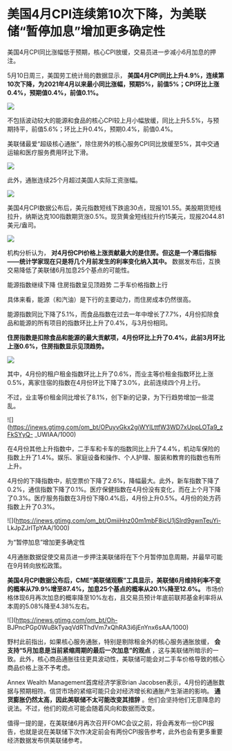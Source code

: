 # 美国4月CPI连续第10次下降，为美联储“暂停加息”增加更多确定性

美国4月CPI同比涨幅低于预期，核心CPI放缓，交易员进一步减小6月加息的押注。

5月10日周三，美国劳工统计局的数据显示，
**美国4月CPI同比上升4.9%，连续第10次下降，为2021年4月以来最小同比涨幅，预期5%，前值5%；CPI环比上涨0.4%，预期值0.4%，前值0.1%。**

![](https://inews.gtimg.com/om_bt/OlNj2lM8rrJHxzOTVsNLhKcdH_kAxEWNP5ffriwrM-v1UAA/1000)

不包括波动较大的能源和食品的核心CPI较上月小幅放缓，同比上升5.5%，与预期持平，前值5.6%；环比上升0.4%，预期0.4%，前值0.4%。

美联储最爱“超级核心通胀”，除住房外的核心服务CPI同比放缓至5%，其中交通运输和医疗服务费用环比下滑。

![](https://inews.gtimg.com/om_bt/OV_ESAHpLlL87TOSgAqMdFBnkx4Yv3RT2dU6Dqywpfe3QAA/1000)

此外，通胀连续25个月超过美国人实际工资涨幅。

![](https://inews.gtimg.com/om_bt/OcOH8EOFTt8v-dOwTByodM5Xu9wgo9ZIdHrbosEQ7ZsoMAA/1000)

美国4月CPI数据公布后，美元指数短线下跌逾30点，现报101.55。美股期货短线拉升，纳斯达克100指数期货涨0.5%。现货黄金短线拉升约15美元，现报2044.81美元/盎司。

![](https://inews.gtimg.com/om_bt/OFuitMEUe5-cp7LE9Im_WNxTLNK4lLtlcc1YCJE_d1fNsAA/1000)

机构分析认为， **对4月份CPI价格上涨贡献最大的是住房。但这是一个滞后指标——统计学家现在只是将几个月前发生的利率变化纳入其中。**
数据发布后，互换交易降低了美联储6月加息25个基点的可能性。

能源指数继续下降 住房指数呈见顶趋势 二手车价格指数上行

具体来看，能源（和汽油）是下行的主要动力，而住房成本仍然很高。

能源指数同比下降了5.1%，而食品指数在过去一年中增长了7.7%，4月份扣除食品和能源的所有项目的指数环比上升了0.4%，与3月份相同。

**住房指数是扣除食品和能源的最大贡献项，4月份环比上升了0.4%，此前3月环比上涨0.6%，住房指数显示见顶趋势。**

![](https://inews.gtimg.com/om_bt/OQhL25aTUxgRfzN95ZFgI0da55umJzIVIhESkZ83eStnsAA/1000)

其中，4月份的租户租金指数环比上升了0.6%，而业主等价租金指数环比上涨0.5%，离家住宿的指数在4月份环比下降了3.0%，此前连续四个月上行。

不过，业主等价租金同比增长了8.1%，创下新的记录，为下行趋势增加一些混乱。

![](https://inews.gtimg.com/om_bt/OPuyvGkx2giWYILttfW3WD7xUppLOTa9_zFkSYyQ-
_UWIAA/1000)

在4月份其他上升指数中，二手车和卡车的指数同比上升了4.4%，机动车保险的指数上升了1.4%。娱乐、家庭设备和操作、个人护理、服装和教育的指数也有所上升。

4月份的下降指数中，航空票价下降了2.6%，降幅最大。此外，新车指数下降了0.2%，通信指数下降了0.1%。医疗保健指数在4月份没有变化，而在上个月下降了0.3%。医疗服务指数在3月份下降0.4%后，4月份上升0.5%。4月份的处方药指数上升了0.3%。

![](https://inews.gtimg.com/om_bt/OmiiHnz00m1mbF8icU1jSIrd9gwnTeuYi-
LkJpZJrITpYAA/1000)

为“暂停加息”增加更多确定性

4月通胀数据促使交易员进一步押注美联储将在下个月暂停加息周期，并最早可能在9月转向放松政策。

**美国4月CPI数据公布后，CME“美联储观察”工具显示，美联储6月维持利率不变的概率从79.9%增至87.4%，加息25个基点的概率从20.1%降至12.6%。**
市场价格体现6月再次加息的概率降至10%左右，且交易员预计年底前联邦基金利率将从本周的5.08%降至4.38%左右。

![](https://inews.gtimg.com/om_bt/Oh-
BJPncPGp0WuBkTyaqVdRThdVm7xQhRA3i6jEnYnx6sAA/1000)

野村此前指出，如果核心服务通胀，特别是剔除租金外的核心服务通胀放缓， **会支持“5月加息是当前紧缩周期的最后一次加息”的观点**
，这与美联储所暗示的一致。此外，核心商品通胀往往更具波动性，美联储可能会对二手车价格导致的核心商品价格上涨不予考虑。

Annex Wealth Management首席经济学家Brian
Jacobsen表示，4月份的通胀数据与预期相符。信贷市场的紧缩可能只会对经济增长和通胀产生渐进的影响。
**通货膨胀仍然太高，因此美联储不太可能改变其措辞** 。他们会坚持他们无意降息的说法。不过，他们的观点可能会随着风向和数据而改变。

值得一提的是，在美联储6月再次召开FOMC会议之前，将会再发布一份CPI报告，也就是说在美联储下次作决定前会有两份CPI报告参考，此外也会有更多重要经济数据发布供美联储参考。

